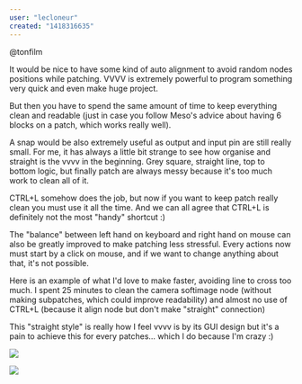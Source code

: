 ```yaml
---
user: "lecloneur"
created: "1418316635"
---
```


@tonfilm

It would be nice to have some kind of auto alignment to avoid random nodes positions while patching. VVVV is extremely powerful to program something very quick and even make huge project.

But then you have to spend the same amount of time to keep everything clean and readable (just in case you follow Meso's advice about having 6 blocks on a patch, which works really well).

A snap would be also extremely useful as output and input pin are still really small. For me, it has always a little bit strange to see how organise and straight is the vvvv in the beginning. Grey square, straight line, top to bottom logic, but finally patch are always messy because it's too much work to clean all of it.

CTRL+L somehow does the job, but now if you want to keep patch really clean you must use it all the time. And we can all agree that CTRL+L is definitely not the most "handy" shortcut :)

The "balance" between left hand on keyboard and right hand on mouse can also be greatly improved to make patching less stressful. Every actions now must start by a click on mouse, and if we want to change anything about that, it's not possible.

Here is an example of what I'd love to make faster, avoiding line to cross too much. I spent 25 minutes to clean the camera softimage node (without making subpatches, which could improve readability) and almost no use of CTRL+L (because it align node but don't make "straight" connection)

This "straight style" is really how I feel vvvv is by its GUI design but it's a pain to achieve this for every patches... which I do because I'm crazy :)

![](Camera%20%28Transform%20Softimage%29.png) 

![](0_4.png) 



